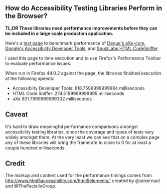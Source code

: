 ## How do Accessibility Testing Libraries Perform in the Browser?

**TL;DR These libraries need performance improvements before they can be included in a
large scale production application.**

Here's a [test page](http://about.ckundo.com/a11y-perf/) to benchmark 
performance of [Deque's aXe-core](https://github.com/dequelabs/axe-core), 
[Google's Accessibility Developer Tools](https://github.com/googlechrome/accessibility-developer-tools),
and [SquizLabs HTML CodeSniffer](https://github.com/squizlabs/HTML_CodeSniffer).

I used this page to time execution and to use Firefox's Performance Toolbar to
evaluate performance issues.

When run in Firefox 44.0.2 against the page, the libraries finished execution at the following speeds:

- Accessibilty Developer Tools: 618.7599999999984 milliseconds
- HTML Code Sniffer: 274.5199999999995 milliseconds
- aXe 931.7999999999302 milliseconds

## Caveat

It's hard to draw meaningful performance comparisons amongst accessibility
testing libraries, since the coverage and types of tests vary widely amongst
them. At the very least we can see that on a complex page any of these libraries
will bring the framerate to close to 0 for at least a couple hundred milliseconds.

## Credit

The markup and content used for the performance timings comes from
http://www.html5accessibility.com/html5elements/, created by @ackernaut and
@ThePacielloGroup.
